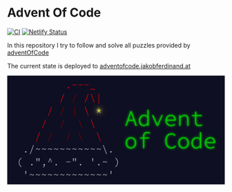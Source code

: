 # Advent Of Code

[![CI](https://github.com/JakobFerdinand/adventOfCode/actions/workflows/build.yml/badge.svg)](https://github.com/JakobFerdinand/adventOfCode/actions/workflows/build.yml)
[![Netlify Status](https://api.netlify.com/api/v1/badges/bd43e3e6-2560-447a-beed-6ee421ad2152/deploy-status)](https://app.netlify.com/sites/adventofcodejakobferdinand/deploys)

In this repository I try to follow and solve all puzzles provided by [adventOfCode](https://adventofcode.com/)

The current state is deployed to [adventofcode.jakobferdinand.at](https://adventofcode.jakobferdinand.at)

![](assets/adventOfCode.jpg)
